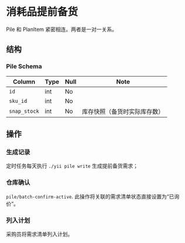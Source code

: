 # 消耗品提前备货

Pile 和 PlanItem 紧密相连。两者是一对一关系。

结构
--------------------------------------------------------------------------
### Pile Schema
Column                              | Type      | Null | Note
------------------------------------|-----------|------|-------
`id`                                | int       | No   | 
`sku_id`                            | int       | No   | 
`snap_stock`                        | int       | No   | 库存快照（备货时实际库存数）

操作
--------------------------------------------------------------------------
### 生成记录
定时任务每天执行 `./yii pile write` 生成提前备货需求；
### 仓库确认
`pile/batch-confirm-active`. 此操作将关联的需求清单状态直接设置为“已询价”。
### 列入计划
采购员将需求清单列入计划。
